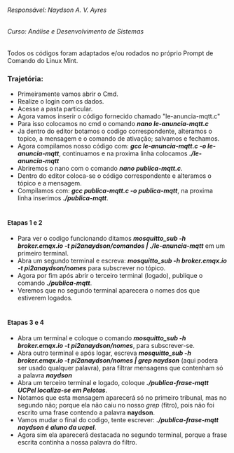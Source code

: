 ###### Responsável: Naydson A. V. Ayres
###### Curso: Análise e Desenvolvimento de Sistemas

 Todos os códigos foram adaptados e/ou rodados no próprio Prompt de Comando do Linux Mint.                  
 
### Trajetória:

* Primeiramente vamos abrir o Cmd.
* Realize o login com os dados.
* Acesse a pasta particular.
* Agora vamos inserir o código fornecido chamado "le-anuncia-mqtt.c"
* Para isso colocamos no cmd o comando ***nano le-anuncia-mqtt.c***
* Ja dentro do editor botamos o codigo correspondente, alteramos o topico, a mensagem e o comando de ativação; salvamos e fechamos.
* Agora compilamos nosso código com: ***gcc le-anuncia-mqtt.c -o le-anuncia-mqtt***, continuamos e na proxima linha colocamos ***./le-anuncia-mqtt***
* Abriremos o nano com o comando ***nano publica-mqtt.c***.
* Dentro do editor coloca-se o código correspondente e alteramos o tópico e a mensagem.
* Compilamos com: ***gcc publica-mqtt.c -o publica-mqtt***, na proxima linha inserimos ***./publica-mqtt***.
#
#### Etapas 1 e 2
  * Para ver o codigo funcionando ditamos ***mosquitto_sub -h broker.emqx.io -t pi2anaydson/comandos | ./le-anuncia-mqtt*** em um primeiro terminal.
  * Abra um segundo terminal e escreva: ***mosquitto_sub -h broker.emqx.io -t pi2anaydson/nomes*** para subscrever no tópico.
  * Agora por fim após abrir o terceiro terminal (logado), publique o comando ***./publica-mqtt***.
  * Veremos que no segundo terminal aparecera o nomes dos que estiverem logados. 
#
#### Etapas 3 e 4
  * Abra um terminal e coloque o comando ***mosquitto_sub -h broker.emqx.io -t pi2anaydson/nomes***, para subscrever-se.
  * Abra outro terminal e após logar, escreva ***mosquitto_sub -h broker.emqx.io -t pi2anaydson/nomes | grep naydson*** (aqui podera ser usado qualquer palavra), para filtrar mensagens que contenham só a palavra **_naydson_**
  * Abra um terceiro terminal e logado, coloque ***./publica-frase-mqtt UCPel localiza-se em Pelotas***.
  * Notamos que esta mensagem aparecerá só no primeiro tribunal, mas no segundo não; porque ela não caiu no nosso _grep_ (fitro), pois não foi escrito uma frase contendo a palavra **naydson**.
  * Vamos mudar o final do codigo, tente escrever: ***./publica-frase-mqtt naydson é aluno da ucpel***.
  * Agora sim ela aparecerá destacada no segundo terminal, porque a frase escrita continha a nossa palavra do filtro.
